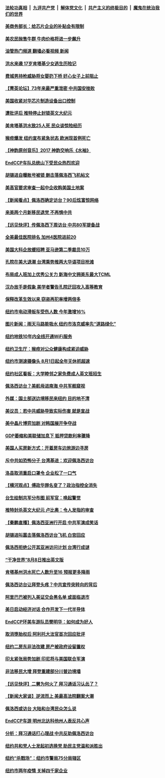 ####  [法轮功真相](../../../../basic/blob/master/README.md?t=07310831) &nbsp;|&nbsp; [九评共产党](../../../../9ping.md/blob/master/README.md?t=07310831) &nbsp;|&nbsp; [解体党文化](../../../../jtdwh.md/blob/master/README.md?t=07310831)  &nbsp;|&nbsp; [共产主义的终极目的](../../../../gczydzjmd.md/blob/master/README.md?t=07310831) &nbsp;|&nbsp; [魔鬼在统治我们的世界](../../../../mgztzwmdsj.md/blob/master/README.md?t=07310831) 

#### [美商务部长：给芯片企业的补贴会有限制](../pages/nsc412/n13792394.md?t=07310831) 

#### [美农民抛售牛群 牛肉价格将进一步飙升](../pages/nsc412/n13792403.md?t=07310831) 

#### [油管热门频道 翻墙必看视频 新闻](http://45.76.130.85:81/youtube.html?07310831)

#### [洪水来袭 17岁肯塔基少女逃生历险记](../pages/nsc412/n13792402.md?t=07310831) 

#### [费城男持枪威胁将女婴扔下桥 好心女子上前阻止](../pages/nsc412/n13792388.md?t=07310831) 

#### [【菁英论坛】73年来最严重泄密 中共国安挫败](../pages/nsc412/n13792398.md?t=07310831) 

#### [美国收紧对华芯片制造设备出口控制](../pages/nsc412/n13792386.md?t=07310831) 

#### [遭批评后 推特停止封锁英文大纪元](../pages/nsc412/n13792385.md?t=07310831) 

#### [美肯塔基洪水致25人死 民众谈惊险经历](../pages/nsc412/n13792378.md?t=07310831) 

#### [猴痘爆发 纽约宣布紧急状态 欧洲现首例死亡](../pages/nsc412/n13792363.md?t=07310831) 

#### [【神韵原创音乐】2017 神韵交响乐《水袖》](../pages/nsc412/n13792349.md?t=07310831) 

#### [EndCCP车队总统山下受民众热烈欢迎](../pages/nsc412/n13792303.md?t=07310831) 

#### [胡锡进自曝账号被锁 删击落佩洛西飞机帖文](../pages/nsc412/n13792300.md?t=07310831) 

#### [美高官要求审查一起中企收购美国土地案](../pages/nsc412/n13792327.md?t=07310831) 

#### [【新闻看点】佩洛西确定访台？90后炫富惊网络](../pages/nsc412/n13791709.md?t=07310831) 

#### [来美两个月新移民退党 不再惧中共](../pages/nsc412/n13792058.md?t=07310831) 

#### [【远见快评】传佩洛西下周访台 中共80军提备战](../pages/nsc412/n13791956.md?t=07310831) 

#### [全美最佳医院排名 加州4医院进前20](../pages/nsc412/n13792102.md?t=07310831) 

#### [美国大科企放缓招聘 亚马逊第二季裁员10万](../pages/nsc412/n13792044.md?t=07310831) 

#### [孔院在美大退潮 台湾乘势推两大华语项目抢滩](../pages/nsc412/n13792077.md?t=07310831) 

#### [布局成人班加上优秀公关力 新海中文拥美东最大TCML](../pages/nsc412/n13792073.md?t=07310831) 

#### [汉办放手是假象 美学者警告孔院迂回攻入高等教育](../pages/nsc412/n13792065.md?t=07310831) 

#### [保释改革生效以来 窃盗再犯率增两倍多](../pages/nsc412/n13792018.md?t=07310831) 

#### [纽约市电动滑板车受伤人数 今年激增16%](../pages/nsc412/n13792050.md?t=07310831) 

#### [图片新闻：雨天马路能吸水 纽约市洛克威率先“道路绿化”](../pages/nsc412/n13792052.md?t=07310831) 

#### [纽约地铁10年内全线开通WiFi服务](../pages/nsc412/n13792054.md?t=07310831) 

#### [纽约卫生厅：猴痘对公众健康构成紧迫威胁](../pages/nsc412/n13792056.md?t=07310831) 

#### [纽约市测速摄像头 8月1日起全年无休抓超速](../pages/nsc412/n13792060.md?t=07310831) 

#### [纽约社区看板：大学睦邻之家免费成人英文班招生](../pages/nsc412/n13792061.md?t=07310831) 

#### [佩洛西访台？美航母进南海 中共军舰窥视](../pages/nsc412/n13791879.md?t=07310831) 

#### [外媒：国土部送边境移民来纽约 目的地不清](../pages/nsc412/n13792016.md?t=07310831) 

#### [美议员：若中共威胁导致实际伤害 就是宣战](../pages/nsc412/n13791928.md?t=07310831) 

#### [美中晶片博弈加剧 对韩国展开争夺战](../pages/nsc412/n13792007.md?t=07310831) 

#### [GDP萎缩和美联储加息下 抵押贷款利率骤降](../pages/nsc412/n13791979.md?t=07310831) 

#### [美国人买房新方式：开着房车边旅游边寻房](../pages/nsc412/n13791997.md?t=07310831) 

#### [斥中共如恐怖分子 台湾基进：欢迎佩洛西访台](../pages/nsc412/n13791723.md?t=07310831) 

#### [洛县取消重启口罩令 企业松了一口气](../pages/nsc412/n13791978.md?t=07310831) 

#### [【横河观点】傅政华罪名变了？政治指控全消失](../pages/nsc412/n13791936.md?t=07310831) 

#### [台生绘制共军分布图 前军官：唤起警觉](../pages/nsc412/n13791963.md?t=07310831) 

#### [推特封杀英文大纪元 卢比奥：令人发指的审查](../pages/nsc412/n13791951.md?t=07310831) 

#### [【秦鹏直播】佩洛西亚洲行开启 中共军演成笑话](../pages/nsc412/n13791934.md?t=07310831) 

#### [胡锡进叫嚣击落佩洛西访台飞机 白宫回应](../pages/nsc412/n13791905.md?t=07310831) 

#### [佩洛西拒绝公开其亚洲访问计划 台湾行成谜](../pages/nsc412/n13791864.md?t=07310831) 

#### [“干净世界”8月8日推出英文版](../pages/nsc412/n13791929.md?t=07310831) 

#### [肯塔基州洪水死亡人数升至16 预报更多降雨](../pages/nsc412/n13791792.md?t=07310831) 

#### [佩洛西访台让拜登头疼？中共宣传突转向的背后](../pages/nsc412/n13791847.md?t=07310831) 

#### [阿里巴巴被列入美证交会黑名单 或面临退市](../pages/nsc412/n13791857.md?t=07310831) 

#### [美日启动经济对话 合作开发下一代半导体](../pages/nsc412/n13791852.md?t=07310831) 

#### [EndCCP环美车游队员樊明华：如何成为好人](../pages/nsc412/n13791134.md?t=07310831) 

#### [取消堕胎权后 阿利托大法官首次回应批评](../pages/nsc412/n13791846.md?t=07310831) 

#### [纽约二房东非法改建 房产被政府设留置权](../pages/nsc412/n13791396.md?t=07310831) 

#### [印太紧张局势加剧 印尼将与美国联合军演](../pages/nsc412/n13791809.md?t=07310831) 

#### [非法移民大增 拜登重建部分川普边境墙](../pages/nsc412/n13791708.md?t=07310831) 

#### [【远见快评】二舅为何火了 拜习通话习认怂了？](../pages/nsc412/n13791431.md?t=07310831) 

#### [【新闻大家谈】逆流而上 美最高法院翻案大潮](../pages/nsc412/n13791225.md?t=07310831) 

#### [佩洛西或访台 大陆和台湾民众怎么说](../pages/nsc412/n13791691.md?t=07310831) 

#### [EndCCP车游 明州北达科他州人表反共心声](../pages/nsc412/n13791325.md?t=07310831) 

#### [分析：拜习通话打心理战 中共反助佩洛西访台](../pages/nsc412/n13791491.md?t=07310831) 

#### [纽约共和党人士发起初选换党 助民主党温和派胜出](../pages/nsc412/n13791393.md?t=07310831) 

#### [纽约“杀戮场”：纽约市警局75分局辖区](../pages/nsc412/n13791411.md?t=07310831) 

#### [纽约市两年疫情 关掉四千家企业](../pages/nsc412/n13791387.md?t=07310831) 

<img src='http://gfw-breaker.win/goodnews/indexes/nsc412.md' width='0px' height='0px'/>
